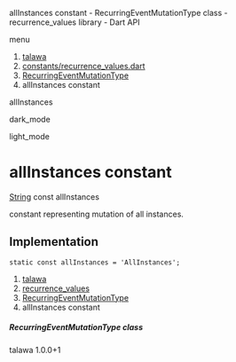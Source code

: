 




allInstances constant - RecurringEventMutationType class - recurrence\_values library - Dart API







menu

1. [talawa](../../index.html)
2. [constants/recurrence\_values.dart](../../file-___home_harshil_Desktop_open-source_palisadoes_talawa_lib_constants_recurrence_values/)
3. [RecurringEventMutationType](../../file-___home_harshil_Desktop_open-source_palisadoes_talawa_lib_constants_recurrence_values/RecurringEventMutationType-class.html)
4. allInstances constant

allInstances


dark\_mode

light\_mode




# allInstances constant


[String](https://api.flutter.dev/flutter/dart-core/String-class.html)
const allInstances

constant representing mutation of all instances.


## Implementation

```
static const allInstances = 'AllInstances';
```

 


1. [talawa](../../index.html)
2. [recurrence\_values](../../file-___home_harshil_Desktop_open-source_palisadoes_talawa_lib_constants_recurrence_values/)
3. [RecurringEventMutationType](../../file-___home_harshil_Desktop_open-source_palisadoes_talawa_lib_constants_recurrence_values/RecurringEventMutationType-class.html)
4. allInstances constant

##### RecurringEventMutationType class





talawa
1.0.0+1






